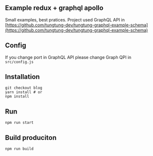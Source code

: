 ## Example redux + graphql apollo
Small examples, best pratices.
Project used GraphQL API in [https://github.com/tungtung-dev/tungtung-graphql-example-schema](https://github.com/tungtung-dev/tungtung-graphql-example-schema)

## Config
If you change port in GraphQL API please change Graph QPI in `src/config.js`

## Installation

```
git checkout blog
yarn install # or
npm install
```

## Run

```
npm run start 
```

## Build produciton

```
npm run build
```